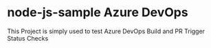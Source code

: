 # node-js-sample Azure DevOps 
This Project is simply used to test Azure DevOps Build and PR Trigger Status Checks

